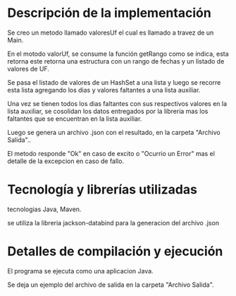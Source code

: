 # Descripción de la implementación

Se creo un metodo llamado valoresUf el cual es llamado a travez de un Main.

En el motodo valorUf, se consume la función getRango como se indica, esta retorna este retorna una estructura con un rango de fechas y un listado de valores de UF.

Se pasa el listado de valores de un HashSet a una lista y luego se recorre esta lista agregando los dias y valores faltantes a una lista auxiliar.

Una vez se tienen todos los dias faltantes con sus respectivos valores en la lista auxiliar, se cosolidan los datos entregados por la libreria mas los faltantes que se encuentran en la lista auxiliar.

Luego se genera un archivo .json con el resultado, en la carpeta "Archivo Salida"..

El metodo responde "Ok" en caso de excito o "Ocurrio un Error" mas el detalle de la excepcion en caso de fallo.


# Tecnología y librerías utilizadas

tecnologias Java, Maven.

se utiliza la libreria jackson-databind para la generacion del archivo .json


# Detalles de compilación y ejecución

El programa se ejecuta como una aplicacion Java.

Se deja un ejemplo del archivo de salida en la carpeta "Archivo Salida".
